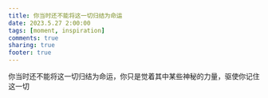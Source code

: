 ```yaml
---
title: 你当时还不能将这一切归结为命运
date: 2023.5.27 2:00:00
tags: [moment, inspiration]
comments: true
sharing: true
footer: true
---
```

你当时还不能将这一切归结为命运，你只是觉着其中某些神秘的力量，驱使你记住这一切

